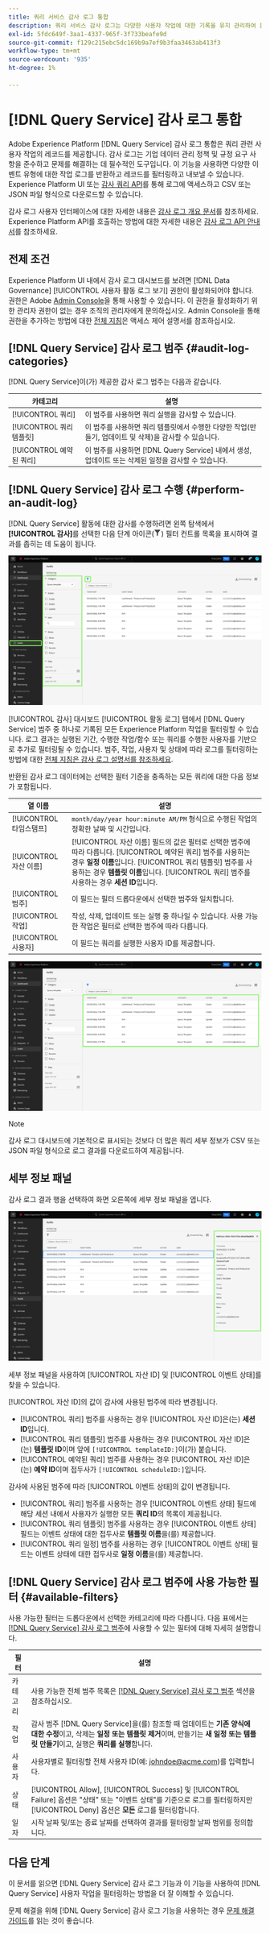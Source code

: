 ```yaml
---
title: 쿼리 서비스 감사 로그 통합
description: 쿼리 서비스 감사 로그는 다양한 사용자 작업에 대한 기록을 유지 관리하여 문제 해결 또는 기업 데이터 관리 정책 및 규정 요구 사항 준수에 대한 감사 추적을 구성합니다. 이 자습서에서는 쿼리 서비스와 관련된 감사 로그 기능에 대한 개요를 제공합니다.
exl-id: 5fdc649f-3aa1-4337-965f-3f733beafe9d
source-git-commit: f129c215ebc5dc169b9a7ef9b3faa3463ab413f3
workflow-type: tm+mt
source-wordcount: '935'
ht-degree: 1%

---
```


# [!DNL Query Service] 감사 로그 통합

Adobe Experience Platform [!DNL Query Service] 감사 로그 통합은 쿼리 관련 사용자 작업의 레코드를 제공합니다. 감사 로그는 기업 데이터 관리 정책 및 규정 요구 사항을 준수하고 문제를 해결하는 데 필수적인 도구입니다. 이 기능을 사용하면 다양한 이벤트 유형에 대한 작업 로그를 반환하고 레코드를 필터링하고 내보낼 수 있습니다. Experience Platform UI 또는 [감사 쿼리 API](https://www.adobe.io/experience-platform-apis/references/audit-query/)를 통해 로그에 액세스하고 CSV 또는 JSON 파일 형식으로 다운로드할 수 있습니다.

감사 로그 사용자 인터페이스에 대한 자세한 내용은 [감사 로그 개요 문서](../../landing/governance-privacy-security/audit-logs/overview.md)를 참조하세요. Experience Platform API를 호출하는 방법에 대한 자세한 내용은 [감사 로그 API 안내서](../../landing/api-guide.md)를 참조하세요.

## 전제 조건

Experience Platform UI 내에서 감사 로그 대시보드를 보려면 [!DNL Data Governance] [!UICONTROL 사용자 활동 로그 보기] 권한이 활성화되어야 합니다. 권한은 Adobe [Admin Console](https://adminconsole.adobe.com/)을 통해 사용할 수 있습니다. 이 권한을 활성화하기 위한 관리자 권한이 없는 경우 조직의 관리자에게 문의하십시오. Admin Console을 통해 권한을 추가하는 방법에 대한 [전체 지침](../../access-control/home.md)은 액세스 제어 설명서를 참조하십시오.

## [!DNL Query Service] 감사 로그 범주 {#audit-log-categories}

[!DNL Query Service]이(가) 제공한 감사 로그 범주는 다음과 같습니다.

| 카테고리 | 설명 |
|---|---|
| [!UICONTROL 쿼리] | 이 범주를 사용하면 쿼리 실행을 감사할 수 있습니다. |
| [!UICONTROL 쿼리 템플릿] | 이 범주를 사용하면 쿼리 템플릿에서 수행한 다양한 작업(만들기, 업데이트 및 삭제)을 감사할 수 있습니다. |
| [!UICONTROL 예약된 쿼리] | 이 범주를 사용하면 [!DNL Query Service] 내에서 생성, 업데이트 또는 삭제된 일정을 감사할 수 있습니다. |

## [!DNL Query Service] 감사 로그 수행 {#perform-an-audit-log}

[!DNL Query Service] 활동에 대한 감사를 수행하려면 왼쪽 탐색에서 **[!UICONTROL 감사]**&#x200B;를 선택한 다음 단계 아이콘(![필터 아이콘)을 선택하십시오.](/help/images/icons/filter.png)) 필터 컨트롤 목록을 표시하여 결과를 좁히는 데 도움이 됩니다.

![왼쪽 탐색 및 필터 컨트롤에 &quot;Audits&quot;가 강조 표시된 Experience Platform UI 감사 로그 대시보드입니다.](../images/audit-log/filter-controls.png)

[!UICONTROL 감사] 대시보드 [!UICONTROL 활동 로그] 탭에서 [!DNL Query Service] 범주 중 하나로 기록된 모든 Experience Platform 작업을 필터링할 수 있습니다. 로그 결과는 실행된 기간, 수행한 작업/함수 또는 쿼리를 수행한 사용자를 기반으로 추가로 필터링될 수 있습니다. 범주, 작업, 사용자 및 상태에 따라 로그를 필터링하는 방법에 대한 [전체 지침은 감사 로그 설명서를 참조하세요](../../landing/governance-privacy-security/audit-logs/overview.md#managing-audit-logs-in-the-ui).

반환된 감사 로그 데이터에는 선택한 필터 기준을 충족하는 모든 쿼리에 대한 다음 정보가 포함됩니다.

| 열 이름 | 설명 |
|---|---|
| [!UICONTROL 타임스탬프] | `month/day/year hour:minute AM/PM` 형식으로 수행된 작업의 정확한 날짜 및 시간입니다. |
| [!UICONTROL 자산 이름] | [!UICONTROL 자산 이름] 필드의 값은 필터로 선택한 범주에 따라 다릅니다. [!UICONTROL 예약된 쿼리] 범주를 사용하는 경우 **일정 이름**&#x200B;입니다. [!UICONTROL 쿼리 템플릿] 범주를 사용하는 경우 **템플릿 이름**&#x200B;입니다. [!UICONTROL 쿼리] 범주를 사용하는 경우 **세션 ID**&#x200B;입니다. |
| [!UICONTROL 범주] | 이 필드는 필터 드롭다운에서 선택한 범주와 일치합니다. |
| [!UICONTROL 작업] | 작성, 삭제, 업데이트 또는 실행 중 하나일 수 있습니다. 사용 가능한 작업은 필터로 선택한 범주에 따라 다릅니다. |
| [!UICONTROL 사용자] | 이 필드는 쿼리를 실행한 사용자 ID를 제공합니다. |

![필터링된 작업 로그가 강조 표시된 감사 대시보드입니다.](../images/audit-log/filtered-activity.png)

>[!NOTE]
>
>감사 로그 대시보드에 기본적으로 표시되는 것보다 더 많은 쿼리 세부 정보가 CSV 또는 JSON 파일 형식으로 로그 결과를 다운로드하여 제공됩니다.

## 세부 정보 패널

감사 로그 결과 행을 선택하여 화면 오른쪽에 세부 정보 패널을 엽니다.

![세부 정보 패널이 강조 표시된 대시보드 작업 로그 탭을 감사합니다.](../images/audit-log/details-panel.png)

세부 정보 패널을 사용하여 [!UICONTROL 자산 ID] 및 [!UICONTROL 이벤트 상태]를 찾을 수 있습니다.

[!UICONTROL 자산 ID]의 값이 감사에 사용된 범주에 따라 변경됩니다.

* [!UICONTROL 쿼리] 범주를 사용하는 경우 [!UICONTROL 자산 ID]은(는) **세션 ID**&#x200B;입니다.
* [!UICONTROL 쿼리 템플릿] 범주를 사용하는 경우 [!UICONTROL 자산 ID]은(는) **템플릿 ID**&#x200B;이며 앞에 `[!UICONTROL templateID:]`이(가) 붙습니다.
* [!UICONTROL 예약된 쿼리] 범주를 사용하는 경우 [!UICONTROL 자산 ID]은(는) **예약 ID**&#x200B;이며 접두사가 `[!UICONTROL scheduleID:]`입니다.

감사에 사용된 범주에 따라 [!UICONTROL 이벤트 상태]의 값이 변경됩니다.

* [!UICONTROL 쿼리] 범주를 사용하는 경우 [!UICONTROL 이벤트 상태] 필드에 해당 세션 내에서 사용자가 실행한 모든 **쿼리 ID**&#x200B;의 목록이 제공됩니다.
* [!UICONTROL 쿼리 템플릿] 범주를 사용하는 경우 [!UICONTROL 이벤트 상태] 필드는 이벤트 상태에 대한 접두사로 **템플릿 이름**&#x200B;을(를) 제공합니다.
* [!UICONTROL 쿼리 일정] 범주를 사용하는 경우 [!UICONTROL 이벤트 상태] 필드는 이벤트 상태에 대한 접두사로 **일정 이름**&#x200B;을(를) 제공합니다.

## [!DNL Query Service] 감사 로그 범주에 사용 가능한 필터 {#available-filters}

사용 가능한 필터는 드롭다운에서 선택한 카테고리에 따라 다릅니다. 다음 표에서는 [[!DNL Query Service] 감사 로그 범주](#audit-log-categories)에 사용할 수 있는 필터에 대해 자세히 설명합니다.

| 필터 | 설명 |
|---|---|
| 카테고리 | 사용 가능한 전체 범주 목록은 [[!DNL Query Service] 감사 로그 범주](#audit-log-categories) 섹션을 참조하십시오. |
| 작업 | 감사 범주 [!DNL Query Service]을(를) 참조할 때 업데이트는 **기존 양식에 대한 수정**&#x200B;이고, 삭제는 **일정 또는 템플릿 제거**&#x200B;이며, 만들기는 **새 일정 또는 템플릿 만들기**&#x200B;이고, 실행은 **쿼리를 실행**&#x200B;합니다. |
| 사용자 | 사용자별로 필터링할 전체 사용자 ID(예: johndoe@acme.com)를 입력합니다. |
| 상태 | [!UICONTROL Allow], [!UICONTROL Success] 및 [!UICONTROL Failure] 옵션은 &quot;상태&quot; 또는 &quot;이벤트 상태&quot;를 기준으로 로그를 필터링하지만 [!UICONTROL Deny] 옵션은 **모든** 로그를 필터링합니다. |
| 일자 | 시작 날짜 및/또는 종료 날짜를 선택하여 결과를 필터링할 날짜 범위를 정의합니다. |

## 다음 단계

이 문서를 읽으면 [!DNL Query Service] 감사 로그 기능과 이 기능을 사용하여 [!DNL Query Service] 사용자 작업을 필터링하는 방법을 더 잘 이해할 수 있습니다.

문제 해결을 위해 [!DNL Query Service] 감사 로그 기능을 사용하는 경우 [문제 해결 가이드](../troubleshooting-guide.md)를 읽는 것이 좋습니다.
